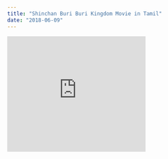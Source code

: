 ```yaml
---
title: "Shinchan Buri Buri Kingdom Movie in Tamil"
date: "2018-06-09"
---
```


<iframe allowfullscreen class="YOUTUBE-iframe-video" data-thumbnail-src="https://i.ytimg.com/vi/ZPEkZocaWmA/0.jpg" frameborder="0" height="266" src="https://www.youtube.com/embed/ZPEkZocaWmA?feature=player_embedded" width="320"></iframe>
